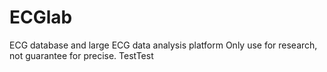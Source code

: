 # ECGlab
ECG database and large ECG data analysis platform
Only use for research, not guarantee for precise.
TestTest